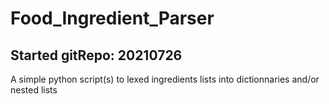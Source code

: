# Food_Ingredient_Parser
## Started gitRepo: 20210726
A simple python script(s) to lexed ingredients lists into dictionnaries and/or nested lists
